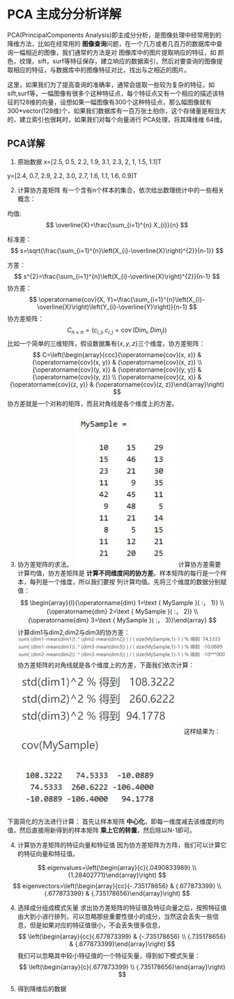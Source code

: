 # PCA 主成分分析详解
PCA(PrincipalComponents Analysis)即主成分分析，是图像处理中经常用到的降维方法，比如在经常用的 **图像查询**问题，在一个几万或者几百万的数据库中查询一幅相近的图像，我们通常的方法是对 图像库中的图片提取响应的特征，如 颜色，纹理，sift，surf等特征保存，建立响应的数据索引，然后对要查询的图像提取相应的特征，与数据库中的图像特征对比，找出与之相近的图片。

这里，如果我们为了提高查询的准确率，通常会提取一些较为复杂的特征，如sift,surf等，一幅图像有很多个这种特征点，每个特征点又有一个相应的描述该特征的128维的向量，设想如果一幅图像有300个这种特征点，那么幅图像就有 300*vector(128维)个，如果我们数据库有一百万张土拍你，这个存储量是相当大的，建立索引也很耗时，如果我们对每个向量进行 PCA处理，将其降维维 64维。

## PCA详解
1. 原始数据
x=[2.5, 0.5, 2.2, 1.9, 3.1, 2.3, 2, 1, 1.5, 1.1]T

y=[2.4, 0.7, 2.9, 2.2, 3.0, 2.7, 1.6, 1.1, 1.6, 0.9]T

2. 计算协方差矩阵
有一个含有n个样本的集合，依次给出数理统计中的一些相关概念：

均值:
 $$
\overline{X}=\frac{\sum_{i=1}^{n} X_{i}}{n}
$$

标准差：
$$
s=\sqrt{\frac{\sum_{i=1}^{n}\left(X_{i}-\overline{X}\right)^{2}}{n-1}}
$$

方差：
$$
s^{2}=\frac{\sum_{i=1}^{n}\left(X_{i}-\overline{X}\right)^{2}}{n-1}
$$
协方差： 
$$
\operatorname{cov}(X, Y)=\frac{\sum_{i=1}^{n}\left(X_{i}-\overline{X}\right)\left(Y_{i}-\overline{Y}\right)}{n-1}
$$
协方差矩阵：
$$
C_{n \times n}=\left(c_{i, j}, c_{i, j}=\operatorname{cov}\left(\operatorname{Dim}_{i}, D i m_{j}\right)\right)
$$
比如一个简单的三维矩阵，假设数据集有$\{x,y,z\}$三个维度，协方差矩阵：
$$
C=\left(\begin{array}{ccc}{\operatorname{cov}(x, x)} & {\operatorname{cov}(x, y)} & {\operatorname{cov}(x, z)} \\ {\operatorname{cov}(y, x)} & {\operatorname{cov}(y, y)} & {\operatorname{cov}(y, z)} \\ {\operatorname{cov}(z, x)} & {\operatorname{cov}(z, y)} & {\operatorname{cov}(z, z)}\end{array}\right)
$$
协方差就是一个对称的矩阵，而且对角线是各个维度上的方差。

3. 协方差矩阵的求法。
![](picture/2019-07-15-19-20-34.png)
计算协方差需要计算均值，协方差矩阵是 **计算不同维度间的协方差**。样本矩阵的每行是一个样本，每列是一个维度，所以我们要按 列计算均值。先将三个维度的数据分别赋值：
$$
\begin{array}{l}{\operatorname{dim} 1=\text { MySample }( :， 1)} \\ {\operatorname{dim} 2=\text { MySample }( :， 2)} \\ {\operatorname{dim} 3=\text { MySample }( :， 3)}\end{array}
$$
计算dim1与dim2,dim2与dim3的协方差：
![](picture/2019-07-15-19-23-46.png)
协方差矩阵的对角线就是各个维度上的方差，下面我们依次计算：
![](picture/2019-07-15-19-24-53.png)
这样结果为：
![](picture/2019-07-15-19-25-25.png)

下面简化的方法进行计算：
首先让样本矩阵 **中心化**，即每一维度减去该维度的均值，然后直接用新得到的样本矩阵 **乘上它的转置**，然后除以N-1即可。

4. 计算协方差矩阵的特征向量和特征值
因为协方差矩阵为方阵，我们可以计算它的特征向量和特征值。

$$
eigenvalues=\left(\begin{array}{c}{.0490833989} \\ {1.28402771}\end{array}\right)
$$
$$
eigenvectors=\left(\begin{array}{cc}{-.735178656} & {.677873399} \\ {.677873399} & {.735178656}\end{array}\right)
$$

4. 选择成分组成模式矢量
   求出协方差矩阵的特征值及特征向量之后，按照特征值由大到小进行排列，可以忽略那些重要性很小的成分，当然这会丢失一些信息，但是如果对应的特征值很小，不会丢失很多信息，
$$
\left(\begin{array}{cc}{.677873399} & {-.735178656} \\ {.735178656} & {.677873399}\end{array}\right)
$$
我们可以忽略其中较小特征值的一个特征矢量，得到如下模式矢量：
$$
\left(\begin{array}{c}{.677873399} \\ {.735178656}\end{array}\right)
$$

5. 得到降维后的数据
   